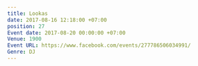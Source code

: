```yaml
---
title: Lookas
date: 2017-08-16 12:18:00 +07:00
position: 27
Event date: 2017-08-20 00:00:00 +07:00
Venue: 1900
Event URL: https://www.facebook.com/events/277786506034991/
Genre: DJ
---
```


